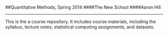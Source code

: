 ##Quantitative Methods, Spring 2014
####The New School
####Aaron Hill

-----

This is the a course repository. It includes course materials, including the syllabus, lecture notes, statistical computing assignments, and datasets. 
